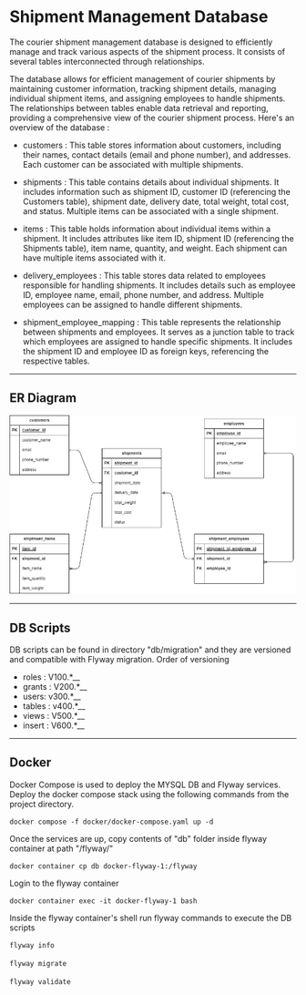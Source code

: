 # Shipment Management Database

The courier shipment management database is designed to efficiently manage and track various aspects of the shipment process. It consists of several tables interconnected through relationships. 

The database allows for efficient management of courier shipments by maintaining customer information, tracking shipment details, managing individual shipment items, and assigning employees to handle shipments. The relationships between tables enable data retrieval and reporting, providing a comprehensive view of the courier shipment process. Here's an overview of the database :

- customers : This table stores information about customers, including their names, contact details (email and phone number), and addresses. Each customer can be associated with multiple shipments.

- shipments : This table contains details about individual shipments. It includes information such as shipment ID, customer ID (referencing the Customers table), shipment date, delivery date, total weight, total cost, and status. Multiple items can be associated with a single shipment.

- items : This table holds information about individual items within a shipment. It includes attributes like item ID, shipment ID (referencing the Shipments table), item name, quantity, and weight. Each shipment can have multiple items associated with it.

- delivery_employees : This table stores data related to employees responsible for handling shipments. It includes details such as employee ID, employee name, email, phone number, and address. Multiple employees can be assigned to handle different shipments.

- shipment_employee_mapping : This table represents the relationship between shipments and employees. It serves as a junction table to track which employees are assigned to handle specific shipments. It includes the shipment ID and employee ID as foreign keys, referencing the respective tables.

---

## ER Diagram

![er-diagram.jpg](er-diagram.jpg)

---

## DB Scripts

DB scripts can be found in directory "db/migration" and they are versioned and compatible with Flyway migration. Order of versioning

- roles : V100.*__
- grants : V200.*__
- users: v300.*__
- tables : v400.*__
- views : V500.*__
- insert : V600.*__

---

## Docker

Docker Compose is used to deploy the MYSQL DB and Flyway services. Deploy the docker compose stack using the following commands from the project directory.

```
docker compose -f docker/docker-compose.yaml up -d
```
Once the services are up, copy contents of "db" folder inside flyway container at path "/flyway/"
```
docker container cp db docker-flyway-1:/flyway
```
Login to the flyway container
```
docker container exec -it docker-flyway-1 bash
```
Inside the flyway container's shell run flyway commands to execute the DB scripts
```
flyway info

flyway migrate

flyway validate
```